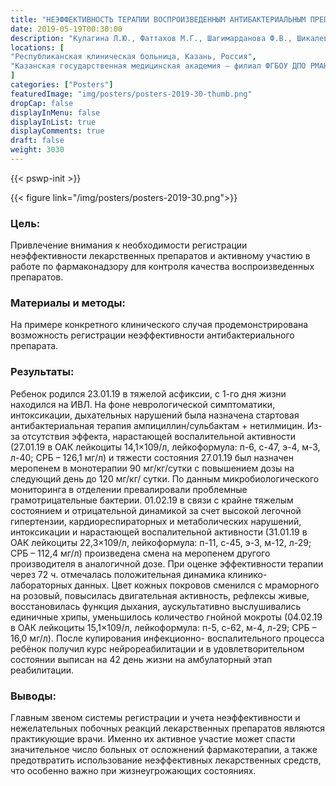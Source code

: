 ```yaml
---
title: "НЕЭФФЕКТИВНОСТЬ ТЕРАПИИ ВОСПРОИЗВЕДЕННЫМ АНТИБАКТЕРИАЛЬНЫМ ПРЕПАРАТОМ (КЛИНИЧЕСКИЙ СЛУЧАЙ)"
date: 2019-05-19T00:30:00
description: "Кулагина Л.Ю., Фаттахов М.Г., Шагимарданова Ф.В., Шикалева А.А."
locations: [
"Республиканская клиническая больница, Казань, Россия", 
"Казанская государственная медицинская академия – филиал ФГБОУ ДПО РМАНПО Минздрава России, Казань, Россия"
]
categories: ["Posters"]
featuredImage: "img/posters/posters-2019-30-thumb.png"
dropCap: false
displayInMenu: false
displayInList: true
displayComments: true
draft: false
weight: 3030
---
```



{{< pswp-init >}}

{{< figure link="/img/posters/posters-2019-30.png">}}


### Цель:

Привлечение внимания к необходимости регистрации неэффективности лекарственных препаратов и активному участию в работе по фармаконадзору для контроля качества воспроизведенных препаратов.

### Материалы и методы: 

На примере конкретного клинического случая продемонстрирована возможность регистрации неэффективности антибактериального препарата.

### Результаты: 

Ребенок родился 23.01.19 в тяжелой асфиксии, с 1-го дня жизни находился на ИВЛ. На фоне неврологической симптоматики, интоксикации, дыхательных нарушений была назначена стартовая антибактериальная терапия ампициллин/сульбактам + нетилмицин. Из-за отсутствия эффекта, нарастающей воспалительной активности (27.01.19 в ОАК лейкоциты 14,1×109/л, лейкоформула: п-6, с-47, э-4, м-3, л-40; СРБ – 126,1 мг/л) и тяжести состояния 27.01.19 был назначен меропенем в монотерапии 90 мг/кг/сутки с повышением дозы на следующий день до 120 мг/кг/ сутки. По данным микробиологического мониторинга в отделении превалировали проблемные грамотрицательные бактерии. 01.02.19 в связи с крайне тяжелым состоянием и отрицательной динамикой за счет высокой легочной гипертензии, кардиореспираторных и метаболических нарушений, интоксикации и нарастающей воспалительной активности (31.01.19 в ОАК лейкоциты 22,3×109/л, лейкоформула: п-11, с-45, э-3, м-12, л-29; СРБ – 112,4 мг/л) произведена смена на меропенем другого производителя в аналогичной дозе. При оценке эффективности терапии через 72 ч. отмечалась положительная динамика клинико-лабораторных данных. Цвет кожных покровов сменился с мраморного на розовый, повысилась двигательная активность, рефлексы живые, восстановилась функция дыхания, аускультативно выслушивались единичные хрипы, уменьшилось количество гнойной мокроты (04.02.19 в ОАК лейкоциты 15,1×109/л, лейкоформула: п-5, с-62, м-4, л-29; СРБ – 16,0 мг/л). После купирования инфекционно- воспалительного процесса ребёнок получил курс нейрореабилитации и в удовлетворительном состоянии выписан на 42 день жизни на амбулаторный этап реабилитации.

### Выводы: 

Главным звеном системы регистрации и учета неэффективности и нежелательных побочных реакций лекарственных препаратов являются практикующие врачи. Именно их активное участие может спасти значительное число больных от осложнений фармакотерапии, а также предотвратить использование неэффективных лекарственных средств, что особенно важно при жизнеугрожающих состояниях.